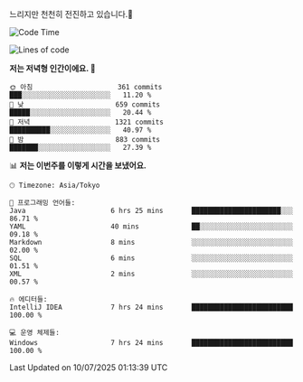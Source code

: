 느리지만 천천히 전진하고 있습니다.🐢

<!--START_SECTION:waka-->
![Code Time](http://img.shields.io/badge/Code%20Time-1%2C634%20hrs%2040%20mins-blue)

![Lines of code](https://img.shields.io/badge/%EC%A0%80%EB%8A%94%20%EC%97%AC%ED%83%9C%EA%B9%8C%EC%A7%80%20-924.1%20thousand%20%EC%A4%84%EC%9D%98%20%EC%BD%94%EB%93%9C%EB%A5%BC%20%EC%9E%91%EC%84%B1%ED%96%88%EC%96%B4%EC%9A%94.-blue)

**저는 저녁형 인간이에요. 🦉** 

```text
🌞 아침                     361 commits         ███░░░░░░░░░░░░░░░░░░░░░░   11.20 % 
🌆 낮　                     659 commits         █████░░░░░░░░░░░░░░░░░░░░   20.44 % 
🌃 저녁                     1321 commits        ██████████░░░░░░░░░░░░░░░   40.97 % 
🌙 밤　                     883 commits         ███████░░░░░░░░░░░░░░░░░░   27.39 % 
```


📊 **저는 이번주를 이렇게 시간을 보냈어요.** 

```text
🕑︎ Timezone: Asia/Tokyo

💬 프로그래밍 언어들: 
Java                     6 hrs 25 mins       ██████████████████████░░░   86.71 % 
YAML                     40 mins             ██░░░░░░░░░░░░░░░░░░░░░░░   09.18 % 
Markdown                 8 mins              ░░░░░░░░░░░░░░░░░░░░░░░░░   02.00 % 
SQL                      6 mins              ░░░░░░░░░░░░░░░░░░░░░░░░░   01.51 % 
XML                      2 mins              ░░░░░░░░░░░░░░░░░░░░░░░░░   00.57 % 

🔥 에디터들: 
IntelliJ IDEA            7 hrs 24 mins       █████████████████████████   100.00 % 

💻 운영 체제들: 
Windows                  7 hrs 24 mins       █████████████████████████   100.00 % 
```


 Last Updated on 10/07/2025 01:13:39 UTC
<!--END_SECTION:waka-->
